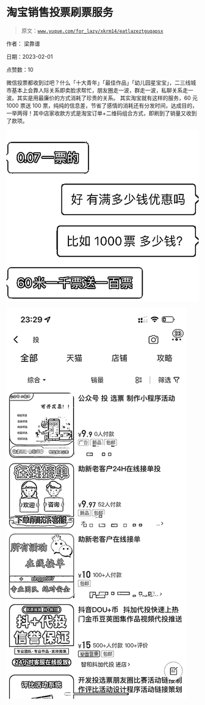 # 淘宝销售投票刷票服务

> 原文：[`www.yuque.com/for_lazy/xkrm14/eatlazeztguqapsx`](https://www.yuque.com/for_lazy/xkrm14/eatlazeztguqapsx)

作者： 梁靠谱 

日期：2023-02-01 

点赞数：10 

微信投票都收到过吧？什么「十大青年」「最佳作品」「幼儿园星宝宝」，二三线城市基本上会靠人际关系即卖脸求帮忙，朋友圈走一波，群走一波，私聊关系走一波。其实是用最廉价的方式消耗了珍贵的关系。 其实淘宝就有这样的服务，60 元 1000 票送 100 票，纯纯的信息差，节省了感情的消耗还有分发时间，达成目的，一举两得！其中店家收款方式是淘宝订单+二维码组合方式，即刷到了销量又收到了款项。 

![](img/9f7e9d8ca48cc37f3ded78285d0dfd62.png)  

![](img/e4ead1d9e11e5f1bd736984f8d8fe5a8.png) 

